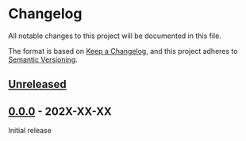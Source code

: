 # Changelog

All notable changes to this project will be documented in this file.

The format is based on [Keep a Changelog][keep_a_changelog_url],
and this project adheres to [Semantic Versioning][semver_url].

## [Unreleased]



## [0.0.0] - 202X-XX-XX

Initial release

[keep_a_changelog_url]: https://keepachangelog.com/en/1.0.0/
[semver_url]: https://semver.org/spec/v2.0.0.html
[Unreleased]: https://github.com/norse-blue/php-package-skeleton/compare/0.0.0...HEAD
[0.0.0]: https://github.com/norse-blue/php-package-skeleton/compare/0.0.0...0.0.0
